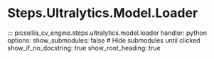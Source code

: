 # Steps.Ultralytics.Model.Loader

::: picsellia_cv_engine.steps.ultralytics.model.loader
    handler: python
    options:
        show_submodules: false  # Hide submodules until clicked
        show_if_no_docstring: true
        show_root_heading: true
